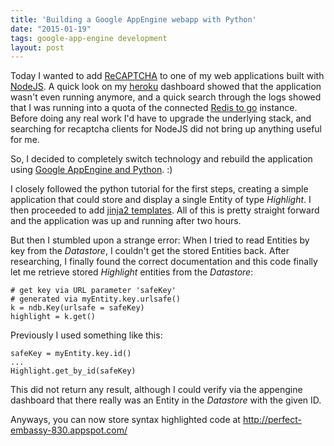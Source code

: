 ```yaml
---
title: 'Building a Google AppEngine webapp with Python'
date: "2015-01-19"
tags: google-app-engine development
layout: post
---
```

Today I wanted to add [ReCAPTCHA][3] to one of my web applications built with [NodeJS][4]. A quick look on my [heroku][5] dashboard showed that the application wasn't even running anymore, and a quick search through the logs showed that I was running into a quota of the connected [Redis to go][6] instance. Before doing any real work I'd have to upgrade the underlying stack, and searching for recaptcha clients for NodeJS did not bring up anything useful for me.

So, I decided to completely switch technology and rebuild the application using [Google AppEngine and Python][1]. :)

I closely followed the python tutorial for the first steps, creating a simple application that could store and display a single Entity of type *Highlight*. I then proceeded to add [jinja2 templates][7]. All of this is pretty straight forward and the application was up and running after two hours.

But then I stumbled upon a strange error: When I tried to read Entities by key from the *Datastore*, I couldn't get the stored Entities back. After researching, I finally found the correct documentation and this code finally let me retrieve stored *Highlight* entities from the *Datastore*:

    # get key via URL parameter 'safeKey'
    # generated via myEntity.key.urlsafe()
    k = ndb.Key(urlsafe = safeKey)
    highlight = k.get()

Previously I used something like this:

    safeKey = myEntity.key.id()
    ...
    Highlight.get_by_id(safeKey)

This did not return any result, although I could verify via the appengine dashboard that there really was an Entity in the *Datastore* with the given ID.

Anyways, you can now store syntax highlighted code at http://perfect-embassy-830.appspot.com/

[0]: https://cloud.google.com/appengine/docs/python/
[1]: https://github.com/MoriTanosuke/highlighty/
[2]: http://perfect-embassy-830.appspot.com/
[3]: https://www.google.com/recaptcha/intro/index.html
[4]: http://nodejs.org/
[5]: https://www.heroku.com/
[6]: http://redistogo.com/
[7]: https://cloud.google.com/appengine/docs/python/gettingstartedpython27/templates

